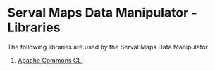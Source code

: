 # Serval Maps Data Manipulator - Libraries #

The following libraries are used by the Serval Maps Data Manipulator

1. [Apache Commons CLI](http://commons.apache.org/cli/)
